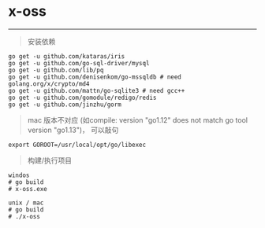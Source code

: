 # x-oss

---

> 安装依赖
```
go get -u github.com/kataras/iris
go get -u github.com/go-sql-driver/mysql
go get -u github.com/lib/pq
go get -u github.com/denisenkom/go-mssqldb # need golang.org/x/crypto/md4
go get -u github.com/mattn/go-sqlite3 # need gcc++
go get -u github.com/gomodule/redigo/redis
go get -u github.com/jinzhu/gorm
```

> mac 版本不对应
(如compile: version "go1.12" does not match go tool version "go1.13")，
可以敲句
```
export GOROOT=/usr/local/opt/go/libexec
```

> 构建/执行项目
```
windos
# go build
# x-oss.exe

unix / mac
# go build
# ./x-oss
```